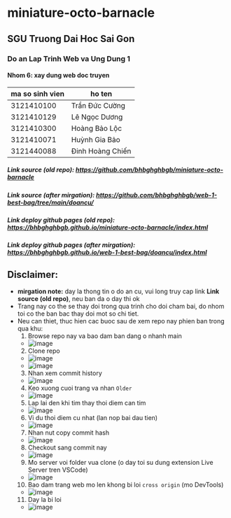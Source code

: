 # miniature-octo-barnacle

## SGU Truong Dai Hoc Sai Gon

### Do an Lap Trinh Web va Ung Dung 1

#### Nhom 6: xay dung web doc truyen

| ma so sinh vien | ho ten           |
| --------------- | ---------------- |
| 3121410100      | Trần Đức Cường   |
| 3121410129      | Lê Ngọc Dương    |
| 3121410300      | Hoàng Bảo Lộc    |
| 3121410071      | Huỳnh Gia Bảo    |
| 3121440088      | Đinh Hoàng Chiến |

##### Link source (old repo): https://github.com/bhbghghbgb/miniature-octo-barnacle

##### Link source (after mirgation): https://github.com/bhbghghbgb/web-1-best-bag/tree/main/doancu/

##### Link deploy github pages (old repo): https://bhbghghbgb.github.io/miniature-octo-barnacle/index.html

##### Link deploy github pages (after mirgation): https://bhbghghbgb.github.io/web-1-best-bag/doancu/index.html

## Disclaimer:

- **mirgation note:** day la thong tin o do an cu, vui long truy cap link **Link source (old repo)**, neu ban da o day thi ok
- Trang nay co the se thay doi trong qua trinh cho doi cham bai, do nhom toi co the ban bac thay doi mot so chi tiet.
- Neu can thiet, thuc hien cac buoc sau de xem repo nay phien ban trong qua khu:
  1. Browse repo nay va bao dam ban dang o nhanh main
  - ![image](https://user-images.githubusercontent.com/113711814/204798294-01eaae41-c71f-470f-b291-e923de0bede2.png)
  2. Clone repo
  - ![image](https://user-images.githubusercontent.com/113711814/204794641-38528900-cd97-4ebc-bca2-77047b7deebd.png)
  - ![image](https://user-images.githubusercontent.com/113711814/204795164-766f75bb-7eac-42aa-b253-549d693e606c.png)
  3. Nhan xem commit history
  - ![image](https://user-images.githubusercontent.com/113711814/204791604-13e62ab7-2543-4caf-881f-0867d90ecd68.png)
  4. Keo xuong cuoi trang va nhan `Older`
  - ![image](https://user-images.githubusercontent.com/113711814/204792146-b8ab540e-d325-40dd-a692-99e926245d1a.png)
  5. Lap lai den khi tim thay thoi diem can tim
  - ![image](https://user-images.githubusercontent.com/113711814/204793271-8c04272a-ac83-4387-929b-3ce51720dc01.png)
  6. Vi du thoi diem cu nhat (lan nop bai dau tien)
  - ![image](https://user-images.githubusercontent.com/113711814/204794088-09ea0024-eade-41b5-b11b-7c96cb082cfb.png)
  7. Nhan nut copy commit hash
  - ![image](https://user-images.githubusercontent.com/113711814/204794364-9dcee4a9-9187-4c19-85db-74d279865f24.png)
  8. Checkout sang commit nay
  - ![image](https://user-images.githubusercontent.com/113711814/204795922-bbba5040-b235-4e68-945a-c12d6de6e85b.png)
  9. Mo server voi folder vua clone (o day toi su dung extension Live Server tren VSCode)
  - ![image](https://user-images.githubusercontent.com/113711814/204797019-dc79f2d2-8bb8-488c-b098-0a551ac4fb07.png)
  10. Bao dam trang web mo len khong bi loi `cross origin` (mo DevTools)
  - ![image](https://user-images.githubusercontent.com/113711814/204797683-3a792e9b-faef-4d14-b331-15c28d6182af.png)
  11. Day la bi loi
  - ![image](https://user-images.githubusercontent.com/113711814/204797533-caf21b4b-f8ff-4670-8e65-44a311577f20.png)
